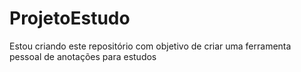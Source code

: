 # ProjetoEstudo
Estou criando este repositório com objetivo de criar uma ferramenta pessoal de anotações para estudos 
